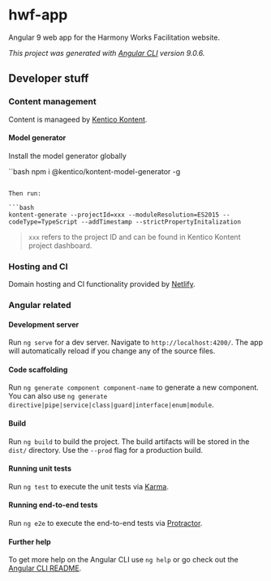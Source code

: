 # hwf-app

Angular 9 web app for the Harmony Works Facilitation website.

*This project was generated with [Angular CLI](https://github.com/angular/angular-cli) version 9.0.6.*

## Developer stuff

### Content management

Content is manageed by [Kentico Kontent](https://app.kontent.ai/projects).

#### Model generator

Install the model generator globally

``bash
npm i @kentico/kontent-model-generator -g
```

Then run:

```bash
kontent-generate --projectId=xxx --moduleResolution=ES2015 --codeType=TypeScript --addTimestamp --strictPropertyInitalization
```

> `xxx` refers to the project ID and can be found in Kentico Kontent project dashboard.

### Hosting and CI

Domain hosting and CI functionality provided by [Netlify](https://app.netlify.com/teams/patnunis2/sites).

### Angular related

#### Development server

Run `ng serve` for a dev server. Navigate to `http://localhost:4200/`. The app will automatically reload if you change any of the source files.

#### Code scaffolding

Run `ng generate component component-name` to generate a new component. You can also use `ng generate directive|pipe|service|class|guard|interface|enum|module`.

#### Build

Run `ng build` to build the project. The build artifacts will be stored in the `dist/` directory. Use the `--prod` flag for a production build.

#### Running unit tests

Run `ng test` to execute the unit tests via [Karma](https://karma-runner.github.io).

#### Running end-to-end tests

Run `ng e2e` to execute the end-to-end tests via [Protractor](http://www.protractortest.org/).

#### Further help

To get more help on the Angular CLI use `ng help` or go check out the [Angular CLI README](https://github.com/angular/angular-cli/blob/master/README.md).
